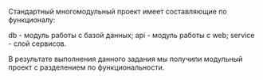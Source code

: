 Стандартный многомодульный проект имеет составляющие по функционалу:

db - модуль работы с базой данных;
api - модуль работы с web;
service - слой сервисов.


В результате выполнения данного задания мы получили модульный проект с разделением по функциональности.